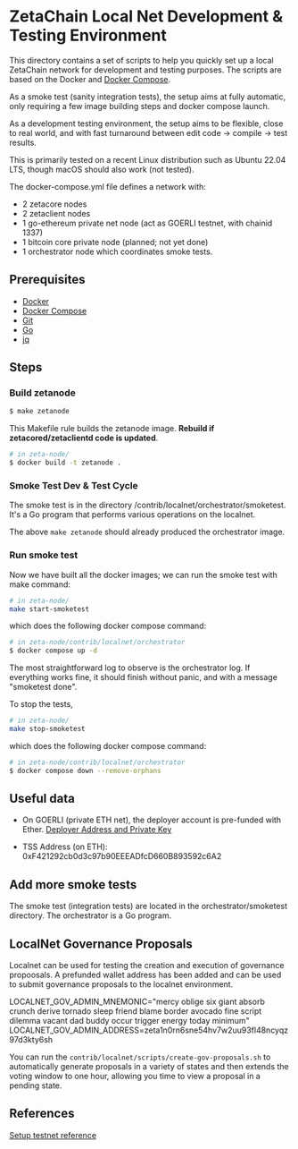 # ZetaChain Local Net Development & Testing Environment
This directory contains a set of scripts to help you quickly set up a 
local ZetaChain network for development and testing purposes. 
The scripts are based on the Docker 
and [Docker Compose](https://docs.docker.com/compose/).

As a smoke test (sanity integration tests), the setup aims
at fully automatic, only requiring a few image building steps
and docker compose launch. 

As a development testing environment, the setup aims to be
flexible, close to real world, and with fast turnaround
between edit code -> compile -> test results. 

This is primarily tested on a recent Linux distribution such
as Ubuntu 22.04 LTS, though macOS should also work (not tested). 

The docker-compose.yml file defines a network with:

* 2 zetacore nodes
* 2 zetaclient nodes
* 1 go-ethereum private net node (act as GOERLI testnet, with chainid 1337)
* 1 bitcoin core private node (planned; not yet done)
* 1 orchestrator node which coordinates smoke tests. 

## Prerequisites
- [Docker](https://docs.docker.com/install/)
- [Docker Compose](https://docs.docker.com/compose/install/)
- [Git](https://git-scm.com/downloads)
- [Go](https://golang.org/doc/install)
- [jq](https://stedolan.github.io/jq/download/)

## Steps

### Build zetanode 
```bash
$ make zetanode
```

This Makefile rule builds the zetanode image. **Rebuild if zetacored/zetaclientd code is updated**.  
```bash
# in zeta-node/
$ docker build -t zetanode .
```

### Smoke Test Dev & Test Cycle
The smoke test is in the directory /contrib/localnet/orchestrator/smoketest. 
It's a Go program that performs various operations on the localnet.

The above `make zetanode` should already produced the orchestrator image.

### Run smoke test

Now we have built all the docker images; we can run the smoke test with make command:
```bash
# in zeta-node/
make start-smoketest
```
which does the following docker compose command:
```bash
# in zeta-node/contrib/localnet/orchestrator
$ docker compose up -d
```

The most straightforward log to observe is the orchestrator log.
If everything works fine, it should finish without panic, and with
a message "smoketest done". 

To stop the tests, 
```bash
# in zeta-node/
make stop-smoketest
```
which does the following docker compose command:
```bash
# in zeta-node/contrib/localnet/orchestrator
$ docker compose down --remove-orphans
```

## Useful data

- On GOERLI (private ETH net), the deployer account is pre-funded with Ether. 
[Deployer Address and Private Key](orchestrator/smoketest/main.go)

- TSS Address (on ETH): 0xF421292cb0d3c97b90EEEADfcD660B893592c6A2



## Add more smoke tests
The smoke test (integration tests) are located in the
orchestrator/smoketest directory. The orchestrator is a Go program.

## LocalNet Governance Proposals

Localnet can be used for testing the creation and execution of governance propoosals. A prefunded wallet address has been added and can be used to submit governance proposals to the localnet environment. 

LOCALNET_GOV_ADMIN_MNEMONIC="mercy oblige six giant absorb crunch derive tornado sleep friend blame border avocado fine script dilemma vacant dad buddy occur trigger energy today minimum"
LOCALNET_GOV_ADMIN_ADDRESS=zeta1n0rn6sne54hv7w2uu93fl48ncyqz97d3kty6sh

You can run the `contrib/localnet/scripts/create-gov-proposals.sh` to automatically generate proposals in a variety of states and then extends the voting window to one hour, allowing you time to view a proposal in a pending state. 

## References
[Setup testnet reference](https://www.notion.so/zetachain/Set-up-athens-1-like-testnet-to-test-your-PRs-ac523eb5dd5d4e73902072ab7d85fa2f)

